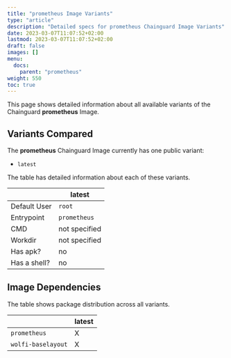 ```yaml
---
title: "prometheus Image Variants"
type: "article"
description: "Detailed specs for prometheus Chainguard Image Variants"
date: 2023-03-07T11:07:52+02:00
lastmod: 2023-03-07T11:07:52+02:00
draft: false
images: []
menu:
  docs:
    parent: "prometheus"
weight: 550
toc: true
---
```


This page shows detailed information about all available variants of the Chainguard **prometheus** Image.

## Variants Compared
The **prometheus** Chainguard Image currently has one public variant: 

- `latest`

The table has detailed information about each of these variants.

|              | latest        |
|--------------|---------------|
| Default User | `root`        |
| Entrypoint   | `prometheus`  |
| CMD          | not specified |
| Workdir      | not specified |
| Has apk?     | no            |
| Has a shell? | no            |

## Image Dependencies
The table shows package distribution across all variants.

|                    | latest |
|--------------------|--------|
| `prometheus`       | X      |
| `wolfi-baselayout` | X      |
